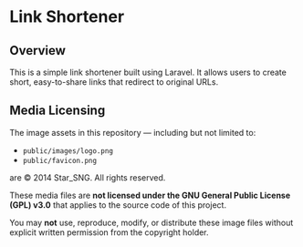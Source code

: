 # Link Shortener

## Overview
This is a simple link shortener built using Laravel. It allows users to create short, easy-to-share links that redirect to original URLs.

## Media Licensing

The image assets in this repository — including but not limited to:

- `public/images/logo.png`
- `public/favicon.png`

are © 2014 Star_SNG. All rights reserved.

These media files are **not licensed under the GNU General Public License (GPL) v3.0** that applies to the source code of this project.

You may **not** use, reproduce, modify, or distribute these image files without explicit written permission from the copyright holder.
